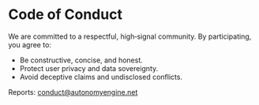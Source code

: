 # Code of Conduct

We are committed to a respectful, high‑signal community. By participating, you agree to:
- Be constructive, concise, and honest.
- Protect user privacy and data sovereignty.
- Avoid deceptive claims and undisclosed conflicts.

Reports: conduct@autonomyengine.net
